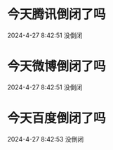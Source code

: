 # 今天腾讯倒闭了吗

2024-4-27 8:42:51 没倒闭

# 今天微博倒闭了吗

2024-4-27 8:42:51 没倒闭

# 今天百度倒闭了吗

2024-4-27 8:42:53 没倒闭

